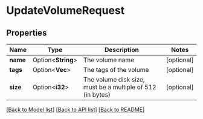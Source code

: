 # UpdateVolumeRequest

## Properties

Name | Type | Description | Notes
------------ | ------------- | ------------- | -------------
**name** | Option<**String**> | The volume name | [optional]
**tags** | Option<**Vec<String>**> | The tags of the volume | [optional]
**size** | Option<**i32**> | The volume disk size, must be a multiple of 512 (in bytes) | [optional]

[[Back to Model list]](../README.md#documentation-for-models) [[Back to API list]](../README.md#documentation-for-api-endpoints) [[Back to README]](../README.md)


